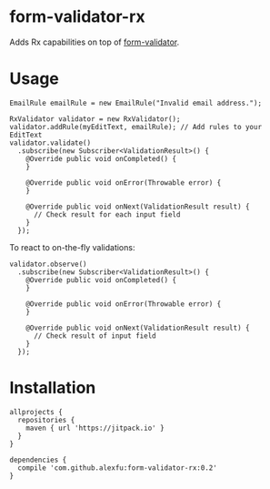 # form-validator-rx

Adds Rx capabilities on top of [form-validator](https://github.com/alexfu/form-validator).

# Usage

```
EmailRule emailRule = new EmailRule("Invalid email address.");

RxValidator validator = new RxValidator();
validator.addRule(myEditText, emailRule); // Add rules to your EditText
validator.validate()
  .subscribe(new Subscriber<ValidationResult>() {
    @Override public void onCompleted() {
    }

    @Override public void onError(Throwable error) {
    }

    @Override public void onNext(ValidationResult result) {
      // Check result for each input field
    }
  });
```

To react to on-the-fly validations:

```
validator.observe()
  .subscribe(new Subscriber<ValidationResult>() {
    @Override public void onCompleted() {
    }

    @Override public void onError(Throwable error) {
    }

    @Override public void onNext(ValidationResult result) {
      // Check result of input field
    }
  });
```

# Installation

```
allprojects {
  repositories {
    maven { url 'https://jitpack.io' }
  }
}

dependencies {
  compile 'com.github.alexfu:form-validator-rx:0.2'
}
```
